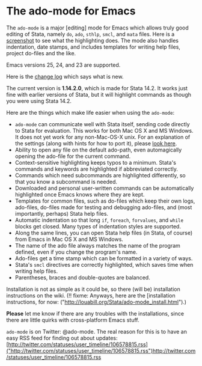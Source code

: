 # The ado-mode for Emacs</a></h2>

The `ado-mode` is a major [editing] mode for Emacs which allows truly good editing of Stata, namely `do`, `ado`, `sthlp`, `smcl`, and `mata` files. Here is a <a href="ado_highlighting.png">screenshot</a> to see what the highlighting does. The mode also handles indentation, date stamps, and includes templates for writing help files, project do-files and the like.

Emacs versions 25, 24, and 23 are supported.

Here is the <a href="changes.txt">change log</a> which says what is new.

The current version is <strong>1.14.2.0</strong>, which is made for Stata 14.2. It works just fine with earlier versions of Stata, but it will highlight commands as though you were using Stata 14.2.

Here are the things which make life easier when using the `ado-mode`:

  * `ado-mode` can communicate well with Stata itself, sending code directly to Stata for evaluation. This works for both Mac OS X and MS Windows. It does not yet work for any non-Mac-OS-X unix. For an explanation of the settings (along with hints for how to port it), please <a href="send2stata.html">look here</a>.
  * Ability to open any file on the default ado-path, even automagically opening the ado-file for the current command.
  * Context-sensitive highlighting keeps typos to a minimum. Stata's commands and keywords are highlighted if abbreviated correctly.
  * Commands which need subcommands are highlighted differently, so that you know a subcommand is needed.
  * Downloaded and personal user-written commands can be automatically highlighted once Emacs knows where they are kept.
  * Templates for common files, such as do-files which keep their own logs, ado-files, do-files made for testing and debugging ado-files, and (most importantly, perhaps) Stata help files.
  * Automatic indentation so that long `if`, `foreach`, `forvalues`, and `while` blocks get closed. Many types of indentation styles are supported.
  * Along the same lines, you can open Stata help files (in Stata, of course) from Emacs in Mac OS X and MS Windows. 
  * The name of the ado file always matches the name of the program defined, even if you change the program's name.
  * Ado-files get a time stamp which can be formatted in a variety of ways.
  * Stata's `smcl` directives are correctly highlighted, which saves time when writing help files.
  * Parentheses, braces and double-quotes are balanced.

Installation is not as simple as it could be, so there (will be) installation instructions on the wiki. (!! fixme: Anyways, here are the [installation instructions, for now: ("http://louabill.org/Stata/ado-mode_install.html").)

**Please** let me know if there are any troubles with the installations, since there are little quirks with cross-platform Emacs stuff.

`ado-mode` is on Twitter: @ado-mode. The real reason for this is to have an easy RSS feed for finding out about updates: [http://twitter.com/statuses/user_timeline/106578815.rss]("http://twitter.com/statuses/user_timeline/106578815.rss")http://twitter.com/statuses/user_timeline/106578815.rss
